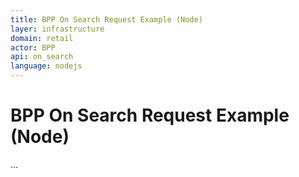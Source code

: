 ```yaml
---
title: BPP On Search Request Example (Node)
layer: infrastructure
domain: retail
actor: BPP
api: on_search
language: nodejs
---
```


# BPP On Search Request Example (Node)

...
